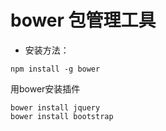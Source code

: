 # bower 包管理工具
* 安装方法：
```
npm install -g bower
```
用bower安装插件
```
bower install jquery
bower install bootstrap
```
